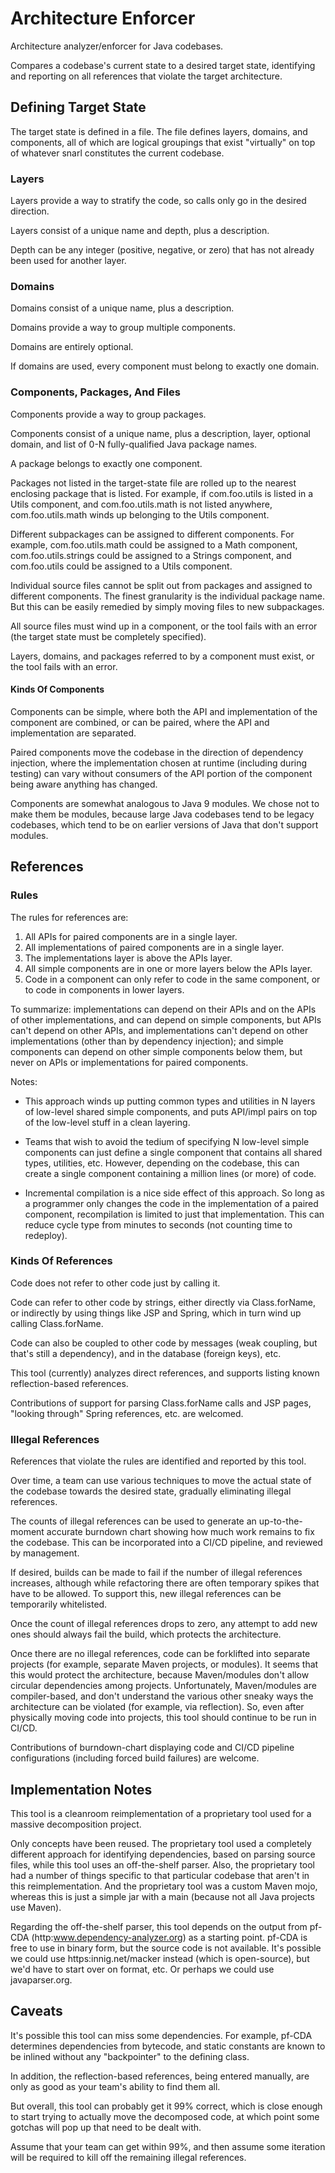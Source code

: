 Architecture Enforcer
=====================

Architecture analyzer/enforcer for Java codebases.

Compares a codebase's current state to a desired target state, identifying and reporting on all references that violate the target architecture.

## Defining Target State ##

The target state is defined in a file. The file defines layers, domains, and components, all of which are logical groupings that exist "virtually" on top of whatever snarl constitutes the current codebase.

### Layers ###

Layers provide a way to stratify the code, so calls only go in the desired direction.

Layers consist of a unique name and depth, plus a description.

Depth can be any integer (positive, negative, or zero) that has not already been used for another layer.

### Domains ###

Domains consist of a unique name, plus a description.

Domains provide a way to group multiple components.

Domains are entirely optional.

If domains are used, every component must belong to exactly one domain.

### Components, Packages, And Files ###

Components provide a way to group packages.

Components consist of a unique name, plus a description, layer, optional domain, and list of 0-N fully-qualified Java package names.

A package belongs to exactly one component.

Packages not listed in the target-state file are rolled up to the nearest enclosing package that is listed. For example, if com.foo.utils is listed in a Utils component, and com.foo.utils.math is not listed anywhere, com.foo.utils.math winds up belonging to the Utils component.

Different subpackages can be assigned to different components. For example, com.foo.utils.math could be assigned to a Math component, com.foo.utils.strings could be assigned to a Strings component, and com.foo.utils could be assigned to a Utils component.

Individual source files cannot be split out from packages and assigned to different components. The finest granularity is the individual package name. But this can be easily remedied by simply moving files to new subpackages.

All source files must wind up in a component, or the tool fails with an error (the target state must be completely specified).

Layers, domains, and packages referred to by a component must exist, or the tool fails with an error.

#### Kinds Of Components ####

Components can be simple, where both the API and implementation of the component are combined, or can be paired, where the API and implementation are separated.

Paired components move the codebase in the direction of dependency injection, where the implementation chosen at runtime (including during testing) can vary without consumers of the API portion of the component being aware anything has changed.

Components are somewhat analogous to Java 9 modules. We chose not to make them be modules, because large Java codebases tend to be legacy codebases, which tend to be on earlier versions of Java that don't support modules.

## References ##

### Rules ###

The rules for references are:

1. All APIs for paired components are in a single layer.
2. All implementations of paired components are in a single layer.
3. The implementations layer is above the APIs layer.
4. All simple components are in one or more layers below the APIs layer.
5. Code in a component can only refer to code in the same component, or to code in components in lower layers.

To summarize: implementations can depend on their APIs and on the APIs of other implementations, and can depend on simple components, but APIs can't depend on other APIs, and implementations can't depend on other implementations (other than by dependency injection); and simple components can depend on other simple components below them, but never on APIs or implementations for paired components.

Notes:

* This approach winds up putting common types and utilities in N layers of low-level shared simple components, and puts API/impl pairs on top of the low-level stuff in a clean layering.

* Teams that wish to avoid the tedium of specifying N low-level simple components can just define a single component that contains all shared types, utilities, etc. However, depending on the codebase, this can create a single component containing a million lines (or more) of code.

* Incremental compilation is a nice side effect of this approach. So long as a programmer only changes the code in the implementation of a paired component,  recompilation is limited to just that implementation. This can reduce cycle type from minutes to seconds (not counting time to redeploy).

### Kinds Of References ###

Code does not refer to other code just by calling it.

Code can refer to other code by strings, either directly via Class.forName, or indirectly by using things like JSP and Spring, which in turn wind up calling Class.forName.

Code can also be coupled to other code by messages (weak coupling, but that's still a dependency), and in the database (foreign keys), etc.

This tool (currently) analyzes direct references, and supports listing known reflection-based references.

Contributions of support for parsing Class.forName calls and JSP pages, "looking through" Spring references, etc. are welcomed.

### Illegal References ###

References that violate the rules are identified and reported by this tool.

Over time, a team can use various techniques to move the actual state of the codebase towards the desired state, gradually eliminating illegal references.

The counts of illegal references can be used to generate an up-to-the-moment accurate burndown chart showing how much work remains to fix the codebase. This can be incorporated into a CI/CD pipeline, and reviewed by management.

If desired, builds can be made to fail if the number of illegal references increases, although while refactoring there are often temporary spikes that have to be allowed. To support this, new illegal references can be temporarily whitelisted.

Once the count of illegal references drops to zero, any attempt to add new ones should always fail the build, which protects the architecture.

Once there are no illegal references, code can be forklifted into separate projects (for example, separate Maven projects, or modules). It seems that this would protect the architecture, because Maven/modules don't allow circular
dependencies among projects. Unfortunately, Maven/modules are compiler-based, and don't understand the various other sneaky ways the architecture can be violated (for example, via reflection). So, even after physically moving
code into projects, this tool should continue to be run in CI/CD.

Contributions of burndown-chart displaying code and CI/CD pipeline configurations (including forced build failures) are welcome.

## Implementation Notes ##

This tool is a cleanroom reimplementation of a proprietary tool used for a massive decomposition project.

Only concepts have been reused. The proprietary tool used a completely different approach for identifying dependencies, based on parsing source files, while this tool uses an off-the-shelf parser. Also, the proprietary tool had a number of things specific to that particular codebase that aren't in this reimplementation. And the proprietary tool was a custom Maven mojo, whereas this is just a simple jar with a main (because not all Java projects use Maven).

Regarding the off-the-shelf parser, this tool depends on the output from pf-CDA (http:www.dependency-analyzer.org) as a starting point. pf-CDA is free to use in binary form, but the source code is not available.
It's possible we could use https:innig.net/macker instead (which is open-source), but we'd have to start over on format, etc. Or perhaps we could use javaparser.org.

## Caveats ##

It's possible this tool can miss some dependencies. For example, pf-CDA determines dependencies from bytecode, and static constants are known to be inlined without any "backpointer" to the defining class.

In addition, the reflection-based references, being entered manually, are only as good as your team's ability to find them all.

But overall, this tool can probably get it 99% correct, which is close enough to start trying to actually move the decomposed code, at which point some gotchas will pop up that need to be dealt with.

Assume that your team can get within 99%, and then assume some iteration will be required to kill off the remaining illegal references.
